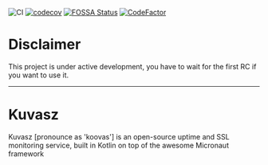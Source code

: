 ![CI](https://github.com/adamkobor/kuvasz/workflows/CI/badge.svg?branch=master)
[![codecov](https://codecov.io/gh/adamkobor/kuvasz/branch/master/graph/badge.svg)](https://codecov.io/gh/adamkobor/kuvasz)
[![FOSSA Status](https://app.fossa.com/api/projects/git%2Bgithub.com%2Fkuvasz-uptime%2Fkuvasz.svg?type=shield)](https://app.fossa.com/projects/git%2Bgithub.com%2Fkuvasz-uptime%2Fkuvasz?ref=badge_shield)
[![CodeFactor](https://www.codefactor.io/repository/github/kuvasz-uptime/kuvasz/badge)](https://www.codefactor.io/repository/github/kuvasz-uptime/kuvasz)

# Disclaimer

This project is under active development, you have to wait for the first RC if you want to use it.

---

# Kuvasz

Kuvasz [pronounce as 'koovas'] is an open-source uptime and SSL monitoring service, built in Kotlin on top of the awesome Micronaut framework
